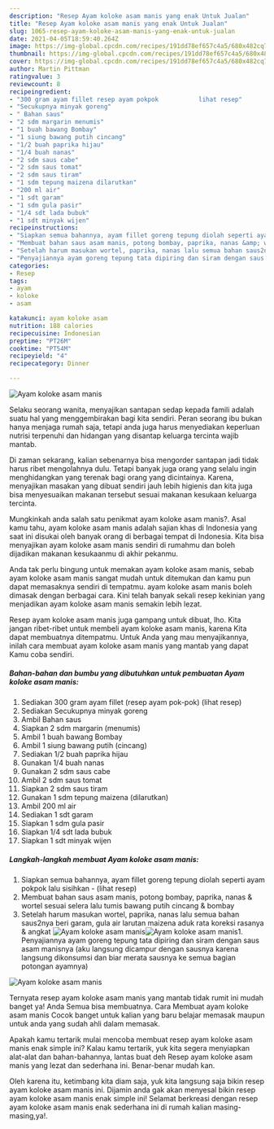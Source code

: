 ```yaml
---
description: "Resep Ayam koloke asam manis yang enak Untuk Jualan"
title: "Resep Ayam koloke asam manis yang enak Untuk Jualan"
slug: 1065-resep-ayam-koloke-asam-manis-yang-enak-untuk-jualan
date: 2021-04-05T18:59:40.264Z
image: https://img-global.cpcdn.com/recipes/191dd78ef657c4a5/680x482cq70/ayam-koloke-asam-manis-foto-resep-utama.jpg
thumbnail: https://img-global.cpcdn.com/recipes/191dd78ef657c4a5/680x482cq70/ayam-koloke-asam-manis-foto-resep-utama.jpg
cover: https://img-global.cpcdn.com/recipes/191dd78ef657c4a5/680x482cq70/ayam-koloke-asam-manis-foto-resep-utama.jpg
author: Martin Pittman
ratingvalue: 3
reviewcount: 8
recipeingredient:
- "300 gram ayam fillet resep ayam pokpok           lihat resep"
- "Secukupnya minyak goreng"
- " Bahan saus"
- "2 sdm margarin menumis"
- "1 buah bawang Bombay"
- "1 siung bawang putih cincang"
- "1/2 buah paprika hijau"
- "1/4 buah nanas"
- "2 sdm saus cabe"
- "2 sdm saus tomat"
- "2 sdm saus tiram"
- "1 sdm tepung maizena dilarutkan"
- "200 ml air"
- "1 sdt garam"
- "1 sdm gula pasir"
- "1/4 sdt lada bubuk"
- "1 sdt minyak wijen"
recipeinstructions:
- "Siapkan semua bahannya, ayam fillet goreng tepung diolah seperti ayam pokpok lalu sisihkan           (lihat resep)"
- "Membuat bahan saus asam manis, potong bombay, paprika, nanas &amp; wortel sesuai selera lalu tumis bawang putih cincang &amp; bombay"
- "Setelah harum masukan wortel, paprika, nanas lalu semua bahan saus2nya beri garam, gula air larutan maizena aduk rata koreksi rasanya &amp; angkat"
- "Penyajiannya ayam goreng tepung tata dipiring dan siram dengan saus asam manisnya (aku langsung dicampur dengan sausnya karena langsung dikonsumsi dan biar merata sausnya ke semua bagian potongan ayamnya)"
categories:
- Resep
tags:
- ayam
- koloke
- asam

katakunci: ayam koloke asam 
nutrition: 188 calories
recipecuisine: Indonesian
preptime: "PT26M"
cooktime: "PT54M"
recipeyield: "4"
recipecategory: Dinner

---
```



![Ayam koloke asam manis](https://img-global.cpcdn.com/recipes/191dd78ef657c4a5/680x482cq70/ayam-koloke-asam-manis-foto-resep-utama.jpg)

Selaku seorang wanita, menyajikan santapan sedap kepada famili adalah suatu hal yang menggembirakan bagi kita sendiri. Peran seorang ibu bukan hanya menjaga rumah saja, tetapi anda juga harus menyediakan keperluan nutrisi terpenuhi dan hidangan yang disantap keluarga tercinta wajib mantab.

Di zaman  sekarang, kalian sebenarnya bisa mengorder santapan jadi tidak harus ribet mengolahnya dulu. Tetapi banyak juga orang yang selalu ingin menghidangkan yang terenak bagi orang yang dicintainya. Karena, menyajikan masakan yang dibuat sendiri jauh lebih higienis dan kita juga bisa menyesuaikan makanan tersebut sesuai makanan kesukaan keluarga tercinta. 



Mungkinkah anda salah satu penikmat ayam koloke asam manis?. Asal kamu tahu, ayam koloke asam manis adalah sajian khas di Indonesia yang saat ini disukai oleh banyak orang di berbagai tempat di Indonesia. Kita bisa menyajikan ayam koloke asam manis sendiri di rumahmu dan boleh dijadikan makanan kesukaanmu di akhir pekanmu.

Anda tak perlu bingung untuk memakan ayam koloke asam manis, sebab ayam koloke asam manis sangat mudah untuk ditemukan dan kamu pun dapat memasaknya sendiri di tempatmu. ayam koloke asam manis boleh dimasak dengan berbagai cara. Kini telah banyak sekali resep kekinian yang menjadikan ayam koloke asam manis semakin lebih lezat.

Resep ayam koloke asam manis juga gampang untuk dibuat, lho. Kita jangan ribet-ribet untuk membeli ayam koloke asam manis, karena Kita dapat membuatnya ditempatmu. Untuk Anda yang mau menyajikannya, inilah cara membuat ayam koloke asam manis yang mantab yang dapat Kamu coba sendiri.

<!--inarticleads1-->

##### Bahan-bahan dan bumbu yang dibutuhkan untuk pembuatan Ayam koloke asam manis:

1. Sediakan 300 gram ayam fillet (resep ayam pok-pok)           (lihat resep)
1. Sediakan Secukupnya minyak goreng
1. Ambil  Bahan saus
1. Siapkan 2 sdm margarin (menumis)
1. Ambil 1 buah bawang Bombay
1. Ambil 1 siung bawang putih (cincang)
1. Sediakan 1/2 buah paprika hijau
1. Gunakan 1/4 buah nanas
1. Gunakan 2 sdm saus cabe
1. Ambil 2 sdm saus tomat
1. Siapkan 2 sdm saus tiram
1. Gunakan 1 sdm tepung maizena (dilarutkan)
1. Ambil 200 ml air
1. Sediakan 1 sdt garam
1. Siapkan 1 sdm gula pasir
1. Siapkan 1/4 sdt lada bubuk
1. Siapkan 1 sdt minyak wijen




<!--inarticleads2-->

##### Langkah-langkah membuat Ayam koloke asam manis:

1. Siapkan semua bahannya, ayam fillet goreng tepung diolah seperti ayam pokpok lalu sisihkan -           (lihat resep)
1. Membuat bahan saus asam manis, potong bombay, paprika, nanas &amp; wortel sesuai selera lalu tumis bawang putih cincang &amp; bombay
1. Setelah harum masukan wortel, paprika, nanas lalu semua bahan saus2nya beri garam, gula air larutan maizena aduk rata koreksi rasanya &amp; angkat
<img src="//assets-global.cpcdn.com/assets/icons/button_play-2c75c40dde080a61004c1f40b05d8f140eaff45d7e9e6481dc71c63d2e7c4909.png" alt="Ayam koloke asam manis"><img src="//assets-global.cpcdn.com/assets/icons/button_play-2c75c40dde080a61004c1f40b05d8f140eaff45d7e9e6481dc71c63d2e7c4909.png" alt="Ayam koloke asam manis">1. Penyajiannya ayam goreng tepung tata dipiring dan siram dengan saus asam manisnya (aku langsung dicampur dengan sausnya karena langsung dikonsumsi dan biar merata sausnya ke semua bagian potongan ayamnya)
<img src="//assets-global.cpcdn.com/assets/icons/button_play-2c75c40dde080a61004c1f40b05d8f140eaff45d7e9e6481dc71c63d2e7c4909.png" alt="Ayam koloke asam manis">



Ternyata resep ayam koloke asam manis yang mantab tidak rumit ini mudah banget ya! Anda Semua bisa membuatnya. Cara Membuat ayam koloke asam manis Cocok banget untuk kalian yang baru belajar memasak maupun untuk anda yang sudah ahli dalam memasak.

Apakah kamu tertarik mulai mencoba membuat resep ayam koloke asam manis enak simple ini? Kalau kamu tertarik, yuk kita segera menyiapkan alat-alat dan bahan-bahannya, lantas buat deh Resep ayam koloke asam manis yang lezat dan sederhana ini. Benar-benar mudah kan. 

Oleh karena itu, ketimbang kita diam saja, yuk kita langsung saja bikin resep ayam koloke asam manis ini. Dijamin anda gak akan menyesal bikin resep ayam koloke asam manis enak simple ini! Selamat berkreasi dengan resep ayam koloke asam manis enak sederhana ini di rumah kalian masing-masing,ya!.

